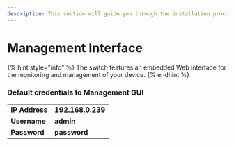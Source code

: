 ```yaml
---
description: This section will guide you through the installation process.
---
```


# Management Interface

{% hint style="info" %}
The switch features an embedded Web interface for the monitoring and management of your device.
{% endhint %}

### **Default credentials to Management GUI** 

|  |  |
| :--- | :--- |
| **IP Address** | **192.168.0.239** |
| **Username** | **admin** |
| **Password** | **password** |

